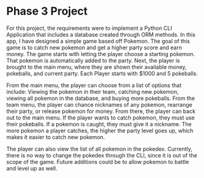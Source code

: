 # Phase 3 Project

For this project, the requirements were to implement a Python CLI Application that includes a database created through ORM methods. In this app, I have designed a simple game based off Pokemon. The goal of this game is to catch new pokemon and get a higher party score and earn money. The game starts with letting the player choose a starting pokemon. That pokemon is automatically added to the party. Next, the player is brought to the main menu, where they are shown their available money, pokeballs, and current party. Each Player starts with $1000 and 5 pokeballs.

From the main menu, the player can choose from a list of options that include: Viewing the pokemon in their team, catching new pokemon, viewing all pokemon in the database, and buying more pokeballs. From the team menu, the player can chance nicknames of any pokemon, rearrange their party, or release pokemon for money. From there, the player can back out to the main menu. If the player wants to catch pokemon, they must use their pokeballs. If a pokemon is caught, they must give it a nickname. The more pokemon a player catches, the higher the party level goes up, which makes it easier to catch new pokemon.

The player can also view the list of all pokemon in the pokedex. Currently, there is no way to change the pokedex through the CLI, since it is out of the scope of the game. Future additions could be to allow pokemon to battle and level up as well.